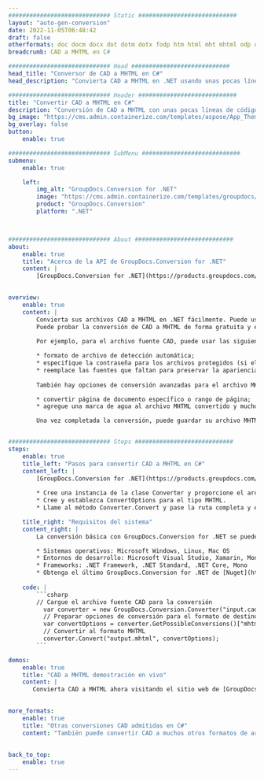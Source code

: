 ```yaml
---
############################# Static ############################
layout: "auto-gen-conversion"
date: 2022-11-05T06:48:42
draft: false
otherformats: doc docm docx dot dotm dotx fodp htm html mht mhtml odp odt otp pot potm potx pps ppsm ppsx ppt pptm pptx rtf
breadcrumb: CAD a MHTML en C#

############################# Head ############################
head_title: "Conversor de CAD a MHTML en C#"
head_description: "Convierta CAD a MHTML en .NET usando unas pocas líneas de código. Utilice la API de conversión de documentos de GroupDocs para convertir más de 160 formatos de archivo."

############################# Header ############################
title: "Convertir CAD a MHTML en C#"
description: "Conversión de CAD a MHTML con unas pocas líneas de código .NET"
bg_image: "https://cms.admin.containerize.com/templates/aspose/App_Themes/V3/images/bg/header1.png"
bg_overlay: false
button:
    enable: true

############################# SubMenu ############################
submenu:
    enable: true

    left:
        img_alt: "GroupDocs.Conversion for .NET"
        image: "https://cms.admin.containerize.com/templates/groupdocs/images/product-logos/90x90-noborder/groupdocs-conversion-net.png"
        product: "GroupDocs.Conversion"
        platform: ".NET"



############################# About ############################
about:
    enable: true
    title: "Acerca de la API de GroupDocs.Conversion for .NET"
    content: |
        [GroupDocs.Conversion for .NET](https://products.groupdocs.com/conversion/net/) se puede usar para convertir Microsoft Word, Excel, PowerPoint, PDF, Visio y otros formatos. GroupDocs.Conversion es una API independiente que es adecuada para sistemas internos y de back-end donde se requiere un alto rendimiento. No depende de ningún software como Microsoft u Open Office.
    

overview:
    enable: true
    content: |
        Convierta sus archivos CAD a MHTML en .NET fácilmente. Puede usar solo un par de líneas de código C# en cualquier plataforma de su elección, como Windows, Linux, macOS.
        Puede probar la conversión de CAD a MHTML de forma gratuita y evaluar la calidad de los resultados de la conversión. Junto con los escenarios de conversión de archivos simples, puede probar opciones más avanzadas para cargar el archivo de origen CAD y para guardar el resultado de salida MHTML. 
        
        Por ejemplo, para el archivo fuente CAD, puede usar las siguientes opciones de carga:

        * formato de archivo de detección automática;
        * especifique la contraseña para los archivos protegidos (si el formato de archivo lo admite);
        * reemplace las fuentes que faltan para preservar la apariencia del documento.
        
        También hay opciones de conversión avanzadas para el archivo MHTML:

        * convertir página de documento específico o rango de página;
        * agregue una marca de agua al archivo MHTML convertido y mucho más.

        Una vez completada la conversión, puede guardar su archivo MHTML en la ruta del archivo local o en cualquier almacenamiento de terceros como FTP, Amazon S3, Google Drive, Dropbox, etc. Tenga en cuenta que para convertir CAD a MHTML no es necesario instalar ningún software adicional, como MS Office, Open Office, Adobe Acrobat Reader, etc.


############################# Steps ############################
steps:
    enable: true
    title_left: "Pasos para convertir CAD a MHTML en C#"
    content_left: |
        [GroupDocs.Conversion for .NET](https://products.groupdocs.com/conversion/net/) facilita a los desarrolladores convertir un archivo CAD a MHTML con unas pocas líneas de código.
        
        * Cree una instancia de la clase Converter y proporcione el archivo CAD con la ruta completa
        * Cree y establezca ConvertOptions para el tipo MHTML.
        * Llame al método Converter.Convert y pase la ruta completa y el formato (MHTML) como parámetro

    title_right: "Requisitos del sistema"
    content_right: |
        La conversión básica con GroupDocs.Conversion for .NET se puede realizar en unos pocos pasos simples. Nuestras API son compatibles con todas las principales plataformas y sistemas operativos. Antes de ejecutar el código a continuación, asegúrese de tener instalados los siguientes requisitos previos en su sistema.

        * Sistemas operativos: Microsoft Windows, Linux, Mac OS
        * Entornos de desarrollo: Microsoft Visual Studio, Xamarin, MonoDevelop
        * Frameworks: .NET Framework, .NET Standard, .NET Core, Mono
        * Obtenga el último GroupDocs.Conversion for .NET de [Nuget](https://www.nuget.org/packages/groupdocs.conversion)
         
    code: |
        ```csharp    
        // Cargue el archivo fuente CAD para la conversión
          var converter = new GroupDocs.Conversion.Converter("input.cad");
          // Preparar opciones de conversión para el formato de destino MHTML
          var convertOptions = converter.GetPossibleConversions()["mhtml"].ConvertOptions;
          // Convertir al formato MHTML
          converter.Convert("output.mhtml", convertOptions);
        ```

demos:
    enable: true
    title: "CAD a MHTML demostración en vivo"
    content: |
       Convierta CAD a MHTML ahora visitando el sitio web de [GroupDocs.Conversion App](https://products.groupdocs.app/conversion/family). La demostración en línea tiene las siguientes ventajas
          

more_formats:
    enable: true
    title: "Otras conversiones CAD admitidas en C#"
    content: "También puede convertir CAD a muchos otros formatos de archivo. Consulte la lista a continuación."
       
       
back_to_top:
    enable: true
---
```

